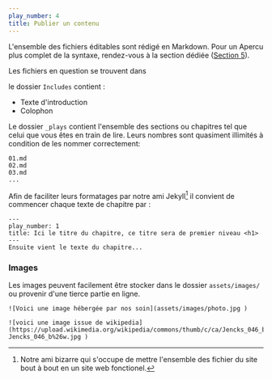 ```yaml
---
play_number: 4
title: Publier un contenu
---
```


L'ensemble des fichiers éditables sont rédigé en Markdown. Pour un Apercu plus complet de la syntaxe, rendez-vous à la section dédiée ([Section 5](#play5)).

Les fichiers en question se trouvent dans 

le dossier `Includes` contient :

- Texte d'introduction
- Colophon

Le dossier `_plays` contient l'ensemble des sections ou chapitres tel que celui que vous êtes en train de lire. Leurs nombres sont quasiment illimités à condition de les nommer correctement:

```
01.md
02.md
03.md
...
```

Afin de faciliter leurs formatages par notre ami Jekyll[^1] il convient de commencer chaque texte de chapitre par :

```
---
play_number: 1
title: Ici le titre du chapitre, ce titre sera de premier niveau <h1>
---
Ensuite vient le texte du chapitre...
```

### Images

Les images peuvent facilement être stocker dans le dossier `assets/images/` ou provenir d'une tierce partie en ligne. 

```
![Voici une image hébergée par nos soin](assets/images/photo.jpg )

![voici une image issue de wikipedia](https://upload.wikimedia.org/wikipedia/commons/thumb/c/ca/Jencks_046_b%26w.jpg/330px-Jencks_046_b%26w.jpg )
```



[^1]:
	Notre ami bizarre qui s'occupe de mettre l'ensemble des fichier du site bout à bout en un site web fonctionel.

